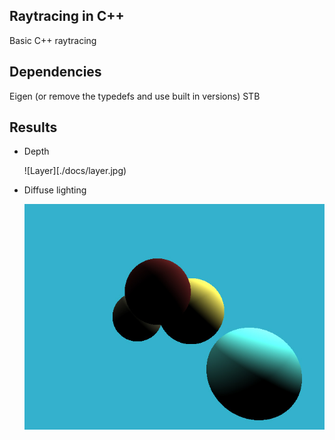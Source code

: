 ## Raytracing in C++

Basic C++ raytracing


## Dependencies

Eigen (or remove the typedefs and use built in versions)
STB

## Results

* Depth 
    
    ![Layer][./docs/layer.jpg)

* Diffuse lighting
    
    ![Diffuse](./docs/diffuse.jpg)
